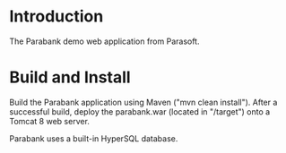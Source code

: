 # Introduction
The Parabank demo web application from Parasoft.

# Build and Install
Build the Parabank application using Maven ("mvn clean install"). After a successful build, deploy the parabank.war (located in "/target") onto a Tomcat 8 web server.

Parabank uses a built-in HyperSQL database.
